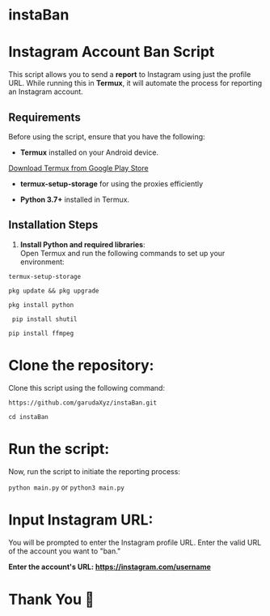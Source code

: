 # instaBan

# Instagram Account Ban Script

This script allows you to send a **report** to Instagram using just the profile URL. While running this in **Termux**, it will automate the process for reporting an Instagram account.

## Requirements

Before using the script, ensure that you have the following:

- **Termux** installed on your Android device.

[Download Termux from Google Play Store](https://play.google.com/store/apps/details?id=com.termux&hl=en_US)


- **termux-setup-storage** for using the proxies efficiently
  
- **Python 3.7+** installed in Termux.
 
## Installation Steps

1. **Install Python and required libraries**:  
   Open Termux and run the following commands to set up your environment:


```termux-setup-storage```

```pkg update && pkg upgrade```

```pkg install python```

``` pip install shutil```

``` pip install ffmpeg ```

# Clone the repository:

Clone this script using the following command:

```https://github.com/garudaXyz/instaBan.git```

```cd instaBan```

# Run the script:
Now, run the script to initiate the reporting process:

```python main.py``` or ```python3 main.py```

# Input Instagram URL:
You will be prompted to enter the Instagram profile URL. Enter the valid URL of the account you want to "ban."

**Enter the account's URL: https://instagram.com/username**

# Thank You 🌸





